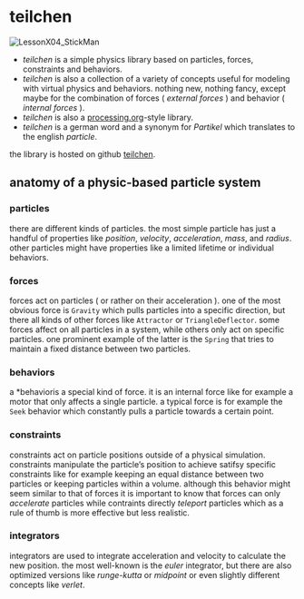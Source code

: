 # teilchen

![LessonX04_StickMan](https://raw.githubusercontent.com/dennisppaul/teilchen/master/img/LessonX04_StickMan.png)

- *teilchen* is a simple physics library based on particles, forces, constraints and behaviors. 
- *teilchen* is also a collection of a variety of concepts useful for modeling with virtual physics and behaviors. nothing new, nothing fancy, except maybe for the combination of forces ( *external forces* ) and behavior ( *internal forces* ).
- *teilchen* is also a [processing.org](http://processing.org "Processing.org")-style library.
- *teilchen* is a german word and a synonym for *Partikel* which translates to the english *particle*.

the library is hosted on github [teilchen](https://github.com/dennisppaul/teilchen).

## anatomy of a physic-based particle system

### particles

there are different kinds of particles. the most simple particle has just a handful of properties like *position*, *velocity*, *acceleration*, *mass*, and *radius*. other particles might have properties like a limited lifetime or individual behaviors.

### forces

forces act on particles ( or rather on their acceleration ). one of the most obvious force is `Gravity` which pulls particles into a specific direction, but there all kinds of other forces like `Attractor` or `TriangleDeflector`. some forces affect on all particles in a system, while others only act on specific particles. one prominent example of the latter is the `Spring` that tries to maintain a fixed distance between two particles.

### behaviors

a *behavioris a special kind of force. it is an internal force like for example a motor that only affects a single particle. a typical force is for example the `Seek` behavior which constantly pulls a particle towards a certain point.

### constraints

constraints act on particle positions outside of a physical simulation. constraints manipulate the particle’s position to achieve satifsy specific constraints like for example keeping an equal distance between two particles or keeping particles within a volume. although this behavior might seem similar to that of forces it is important to know that forces can only *accelerate* particles while contraints directly *teleport* particles which as a rule of thumb is more effective but less realistic.

### integrators

integrators are used to integrate acceleration and velocity to calculate the new position. the most well-known is the *euler* integrator, but there are also optimized versions like *runge-kutta* or *midpoint* or even slightly different concepts like *verlet*.

